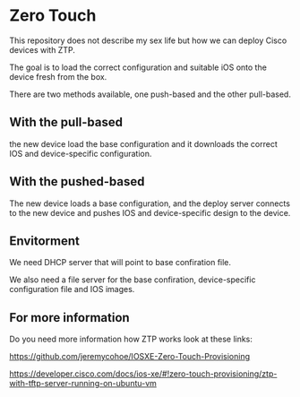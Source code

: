 # Zero Touch 

This repository does not describe my sex life but how we can deploy Cisco devices with ZTP.

The goal is to load the correct configuration and suitable iOS onto the device fresh from the box.

There are two methods available, one push-based and the other pull-based.

## With the pull-based
the new device load the base configuration and it downloads the correct IOS and device-specific configuration. 

## With the pushed-based
The new device loads a base configuration, and the deploy server connects to the new device and pushes IOS and device-specific design to the device. 

## Envitorment

We need DHCP server that will point to base confiration file. 

We also need a file server for the base confiration, device-specific configuration file and IOS images. 



## For more information 
Do you need more information how ZTP works look at these links: 

https://github.com/jeremycohoe/IOSXE-Zero-Touch-Provisioning 

https://developer.cisco.com/docs/ios-xe/#!zero-touch-provisioning/ztp-with-tftp-server-running-on-ubuntu-vm

